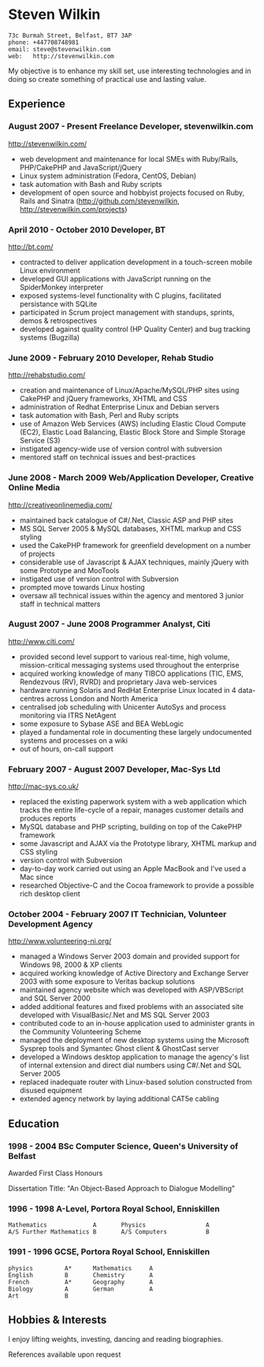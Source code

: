 # Steven Wilkin

	73c Burmah Street, Belfast, BT7 3AP
	phone: +447708748981
	email: steve@stevenwilkin.com
	web:   http://stevenwilkin.com


My objective is to enhance my skill set, use interesting technologies and in doing so create something of practical use and lasting value.

## Experience


### August 2007 - Present	Freelance Developer, stevenwilkin.com
<http://stevenwilkin.com/>


* web development and maintenance for local SMEs with Ruby/Rails, PHP/CakePHP and JavaScript/jQuery
* Linux system administration (Fedora, CentOS, Debian)
* task automation with Bash and Ruby scripts
* development of open source and hobbyist projects focused on Ruby, Rails and Sinatra (<http://github.com/stevenwilkin>, <http://stevenwilkin.com/projects>)


### April 2010 - October 2010	Developer, BT
<http://bt.com/>


* contracted to deliver application development in a touch-screen mobile Linux environment
* developed GUI applications with JavaScript running on the SpiderMonkey interpreter
* exposed systems-level functionality with C plugins, facilitated persistance with SQLite
* participated in Scrum project management with standups, sprints, demos & retrospectives
* developed against quality control (HP Quality Center) and bug tracking systems (Bugzilla)


### June 2009 - February 2010	Developer, Rehab Studio
<http://rehabstudio.com/>


* creation and maintenance of Linux/Apache/MySQL/PHP sites using CakePHP and jQuery frameworks, XHTML and CSS
* administration of Redhat Enterprise Linux and Debian servers
* task automation with Bash, Perl and Ruby scripts
* use of Amazon Web Services (AWS) including Elastic Cloud Compute (EC2), Elastic Load Balancing, Elastic Block Store and Simple Storage Service (S3)
* instigated agency-wide use of version control with subversion
* mentored staff on technical issues and best-practices


### June 2008 - March 2009	Web/Application Developer, Creative Online Media
<http://creativeonlinemedia.com/>


* maintained back catalogue of C#/.Net, Classic ASP and PHP sites
* MS SQL Server 2005 & MySQL databases, XHTML markup and CSS styling
* used the CakePHP framework for greenfield development on a number of projects
* considerable use of Javascript & AJAX techniques, mainly jQuery with some Prototype and MooTools
* instigated use of version control with Subversion
* prompted move towards Linux hosting
* oversaw all technical issues within the agency and mentored 3 junior staff in technical matters


### August 2007 - June 2008	Programmer Analyst, Citi
<http://www.citi.com/>


* provided second level support to various real-time, high volume, mission-critical messaging systems used throughout the enterprise
* acquired working knowledge of many TIBCO applications (TIC, EMS, Rendezvous (RV), RVRD) and proprietary Java web-services
* hardware running Solaris and RedHat Enterprise Linux located in 4 data-centres across London and North America
* centralised job scheduling with Unicenter AutoSys and process monitoring via ITRS NetAgent
* some exposure to Sybase ASE and BEA WebLogic
* played a fundamental role in documenting these largely undocumented systems and processes on a wiki
* out of hours, on-call support

### February 2007 - August 2007	Developer, Mac-Sys Ltd
<http://mac-sys.co.uk/>

* replaced the existing paperwork system with a web application which tracks the entire life-cycle of a repair, manages customer details and produces reports
* MySQL database and PHP scripting, building on top of the CakePHP framework
* some Javascript and AJAX via the Prototype library, XHTML markup and CSS styling
* version control with Subversion
* day-to-day work carried out using an Apple MacBook and I've used a Mac since
* researched Objective-C and the Cocoa framework to provide a possible rich desktop client

### October 2004 - February 2007	IT Technician, Volunteer Development Agency
<http://www.volunteering-ni.org/>


* managed a Windows Server 2003 domain and provided support for Windows 98, 2000 & XP clients
* acquired working knowledge of Active Directory and Exchange Server 2003 with some exposure to Veritas backup solutions
* maintained agency website which was developed with ASP/VBScript and SQL Server 2000
* added additional features and fixed problems with an associated site developed with VisualBasic/.Net and MS SQL Server 2003
* contributed code to an in-house application used to administer grants in the Community Volunteering Scheme
* managed the deployment of new desktop systems using the Microsoft Sysprep tools and Symantec Ghost client & GhostCast server
* developed a Windows desktop application to manage the agency's list of internal extension and direct dial numbers using C#/.Net and SQL Server 2005
* replaced inadequate router with Linux-based solution constructed from disused equipment
* extended agency network by laying additional CAT5e cabling


## Education


### 1998 - 2004 BSc Computer Science, Queen's University of Belfast

Awarded First Class Honours

Dissertation Title: "An Object-Based Approach to Dialogue Modelling"


### 1996 - 1998 A-Level, Portora Royal School, Enniskillen


	Mathematics				A		Physics					A
	A/S Further Mathematics	B		A/S Computers			B

### 1991 - 1996 GCSE, Portora Royal School, Enniskillen

	physics			A*		Mathematics		A
	English			B 		Chemistry		A
	French			A*		Geography		A
	Biology			A		German			A
	Art				B


## Hobbies & Interests

I enjoy lifting weights, investing, dancing and reading biographies.

References available upon request
